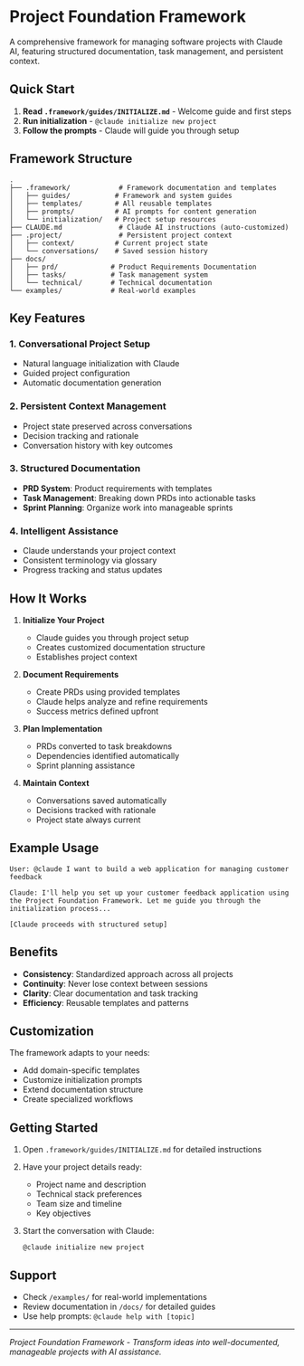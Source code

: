 # Project Foundation Framework

A comprehensive framework for managing software projects with Claude AI, featuring structured documentation, task management, and persistent context.

## Quick Start

1. **Read `.framework/guides/INITIALIZE.md`** - Welcome guide and first steps
2. **Run initialization** - `@claude initialize new project`
3. **Follow the prompts** - Claude will guide you through setup

## Framework Structure

```
.
├── .framework/            # Framework documentation and templates
│   ├── guides/           # Framework and system guides
│   ├── templates/        # All reusable templates
│   ├── prompts/          # AI prompts for content generation
│   └── initialization/   # Project setup resources
├── CLAUDE.md              # Claude AI instructions (auto-customized)
├── .project/              # Persistent project context
│   ├── context/          # Current project state
│   └── conversations/    # Saved session history
├── docs/
│   ├── prd/             # Product Requirements Documentation
│   ├── tasks/           # Task management system
│   └── technical/       # Technical documentation
└── examples/            # Real-world examples
```

## Key Features

### 1. Conversational Project Setup
- Natural language initialization with Claude
- Guided project configuration
- Automatic documentation generation

### 2. Persistent Context Management
- Project state preserved across conversations
- Decision tracking and rationale
- Conversation history with key outcomes

### 3. Structured Documentation
- **PRD System**: Product requirements with templates
- **Task Management**: Breaking down PRDs into actionable tasks
- **Sprint Planning**: Organize work into manageable sprints

### 4. Intelligent Assistance
- Claude understands your project context
- Consistent terminology via glossary
- Progress tracking and status updates

## How It Works

1. **Initialize Your Project**
   - Claude guides you through project setup
   - Creates customized documentation structure
   - Establishes project context

2. **Document Requirements**
   - Create PRDs using provided templates
   - Claude helps analyze and refine requirements
   - Success metrics defined upfront

3. **Plan Implementation**
   - PRDs converted to task breakdowns
   - Dependencies identified automatically
   - Sprint planning assistance

4. **Maintain Context**
   - Conversations saved automatically
   - Decisions tracked with rationale
   - Project state always current

## Example Usage

```
User: @claude I want to build a web application for managing customer feedback

Claude: I'll help you set up your customer feedback application using the Project Foundation Framework. Let me guide you through the initialization process...

[Claude proceeds with structured setup]
```

## Benefits

- **Consistency**: Standardized approach across all projects
- **Continuity**: Never lose context between sessions
- **Clarity**: Clear documentation and task tracking
- **Efficiency**: Reusable templates and patterns

## Customization

The framework adapts to your needs:
- Add domain-specific templates
- Customize initialization prompts
- Extend documentation structure
- Create specialized workflows

## Getting Started

1. Open `.framework/guides/INITIALIZE.md` for detailed instructions
2. Have your project details ready:
   - Project name and description
   - Technical stack preferences
   - Team size and timeline
   - Key objectives

3. Start the conversation with Claude:
   ```
   @claude initialize new project
   ```

## Support

- Check `/examples/` for real-world implementations
- Review documentation in `/docs/` for detailed guides
- Use help prompts: `@claude help with [topic]`

---

*Project Foundation Framework - Transform ideas into well-documented, manageable projects with AI assistance.*
